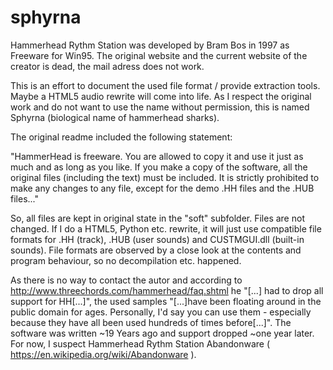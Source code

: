 # sphyrna

Hammerhead Rythm Station was developed by Bram Bos in 1997 as Freeware for Win95. The original website and the current website of the creator is dead, the mail adress does not work.

This is an effort to document the used file format / provide extraction tools. Maybe a HTML5 audio rewrite will come into life. As I respect the original work and do not want to use the name without permission, this is named Sphyrna (biological name of hammerhead sharks).

The original readme included the following statement:

"HammerHead is freeware. You are allowed to copy it and use it just as much and as long as you like. If you make a copy of the software, all the original files (including the text) must be included. It is strictly prohibited to make any changes to any file, except for the demo .HH files and the .HUB files..."

So, all files are kept in original state in the "soft" subfolder. Files are not changed. If I do a HTML5, Python etc. rewrite, it will just use compatible file formats for .HH (track), .HUB (user sounds) and CUSTMGUI.dll (built-in sounds). File formats are observed by a close look at the contents and program behaviour, so no decompilation etc. happened.

As there is no way to contact the autor and according to http://www.threechords.com/hammerhead/faq.shtml he "[...] had to drop all support for HH[...]", the used samples "[...]have been floating around in the public domain for ages. Personally, I'd say you can use them - especially because they have all been used hundreds of times before[...]". The software was written ~19 Years ago and support dropped ~one year later. For now, I suspect Hammerhead Rythm Station Abandonware ( https://en.wikipedia.org/wiki/Abandonware ).

